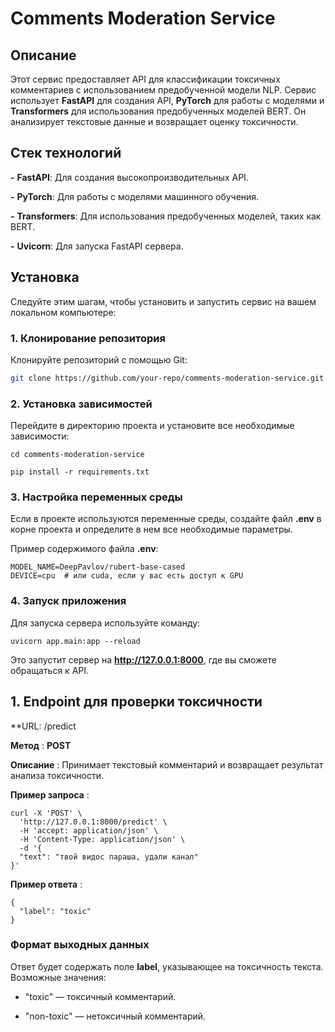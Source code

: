 
# Comments Moderation Service

## Описание

Этот сервис предоставляет API для классификации токсичных комментариев с использованием предобученной модели NLP. Сервис использует **FastAPI** для создания API, **PyTorch** для работы с моделями и **Transformers** для использования предобученных моделей BERT. Он анализирует текстовые данные и возвращает оценку токсичности.

## Стек технологий

**-** **FastAPI**: Для создания высокопроизводительных API.

**-** **PyTorch**: Для работы с моделями машинного обучения.

**-** **Transformers**: Для использования предобученных моделей, таких как BERT.

**-** **Uvicorn**: Для запуска FastAPI сервера.

## Установка

Следуйте этим шагам, чтобы установить и запустить сервис на вашем локальном компьютере:

### 1. Клонирование репозитория

Клонируйте репозиторий с помощью Git:

```bash
git clone https://github.com/your-repo/comments-moderation-service.git
```

### **2. Установка зависимостей**

Перейдите в директорию проекта и установите все необходимые зависимости:

```
cd comments-moderation-service

pip install -r requirements.txt
```

### **3. Настройка переменных среды**

Если в проекте используются переменные среды, создайте файл **.env** в корне проекта и определите в нем все необходимые параметры.

Пример содержимого файла **.env**:

```
MODEL_NAME=DeepPavlov/rubert-base-cased
DEVICE=cpu  # или cuda, если у вас есть доступ к GPU
```

### **4. Запуск приложения**

Для запуска сервера используйте команду:

```
uvicorn app.main:app --reload
```

Это запустит сервер на **http://127.0.0.1:8000**, где вы сможете обращаться к API.


## **1. Endpoint для проверки токсичности**

 **URL: /predict

 **Метод** : **POST**

 **Описание** : Принимает текстовый комментарий и возвращает результат анализа токсичности.

 **Пример запроса** :

```
curl -X 'POST' \
  'http://127.0.0.1:8000/predict' \
  -H 'accept: application/json' \
  -H 'Content-Type: application/json' \
  -d '{
  "text": "твой видос параша, удали канал"
}'
```

**Пример ответа** :

```
{
  "label": "toxic"
}
```

### **Формат выходных данных**

Ответ будет содержать поле **label**, указывающее на токсичность текста. Возможные значения:

* "toxic" — токсичный комментарий.

* "non-toxic" — нетоксичный комментарий.
